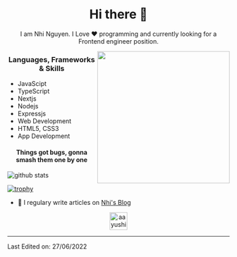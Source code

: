 
<h1 align="center"> Hi there 👋 </h1>
<p align="center"> I am Nhi Nguyen. I Love ❤️ programming and currently looking for a Frontend engineer position. </p>
<img align="right" src="https://www.kindpng.com/picc/m/274-2748314_freetoedit-menherachan-animegirl-animecute-png-kawaii-anime-girl.png" height="300" width="300">
<h3 align="center"> Languages, Frameworks & Skills </h3>

- JavaScipt
- TypeScript
- Nextjs
- Nodejs
- Expressjs
- Web Development
- HTML5, CSS3
- App Development

<h4 align="center">Things got bugs, gonna smash them one by one</h4>

<img align="center" src="https://github-readme-stats.vercel.app/api?username=mynhinguyentruong&show_icons=true&include_all_commits=true&theme=blue-white&count_private=true" alt="github stats">

[![trophy](https://github-profile-trophy.vercel.app/?username=mynhinguyentruong&theme=gruvbox)](https://github.com/mynhinguyentruong/github-profile-trophy)
- 📝 I regulary write articles on [Nhi's Blog](http://mynhinguyentruong.github.io/)

<p align="center">
<a href="https://dev.to/mynhinguyentruong" target="blank"><img align="center" src="https://cdn.jsdelivr.net/npm/simple-icons@3.0.1/icons/dev-dot-to.svg" alt="aayushi-droid" height="40" width="40" /></a>
</p>

-----

Last Edited on: 27/06/2022
